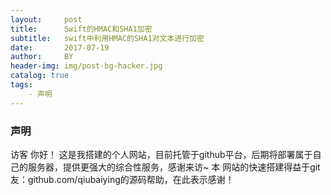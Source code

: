 ```yaml
---
layout:     post
title:      Swift的HMAC和SHA1加密
subtitle:   swift中利用HMAC的SHA1对文本进行加密
date:       2017-07-19
author:     BY
header-img: img/post-bg-hacker.jpg
catalog: true
tags:
    - 声明
---
```



### 声明 
访客 你好！
这是我搭建的个人网站，目前托管于github平台，后期将部署属于自己的服务器，提供更强大的综合性服务，感谢来访~
本 网站的快速搭建得益于git友：github.com/qiubaiying的源码帮助，在此表示感谢！



